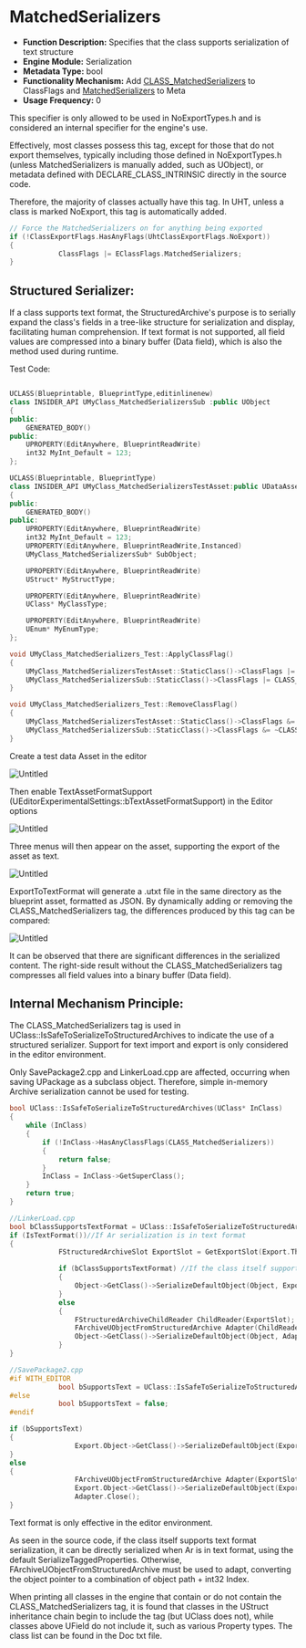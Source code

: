 # MatchedSerializers

- **Function Description:** Specifies that the class supports serialization of text structure
- **Engine Module:** Serialization
- **Metadata Type:** bool
- **Functionality Mechanism:** Add [CLASS_MatchedSerializers](../../../../Flags/EClassFlags/CLASS_MatchedSerializers.md) to ClassFlags and [MatchedSerializers](../../../../Meta/Serialization/MatchedSerializers.md) to Meta
- **Usage Frequency:** 0

This specifier is only allowed to be used in NoExportTypes.h and is considered an internal specifier for the engine's use.

Effectively, most classes possess this tag, except for those that do not export themselves, typically including those defined in NoExportTypes.h (unless MatchedSerializers is manually added, such as UObject), or metadata defined with DECLARE_CLASS_INTRINSIC directly in the source code.

Therefore, the majority of classes actually have this tag. In UHT, unless a class is marked NoExport, this tag is automatically added.

```cpp
// Force the MatchedSerializers on for anything being exported
if (!ClassExportFlags.HasAnyFlags(UhtClassExportFlags.NoExport))
{
			ClassFlags |= EClassFlags.MatchedSerializers;
}
```

## Structured Serializer:

If a class supports text format, the StructuredArchive's purpose is to serially expand the class's fields in a tree-like structure for serialization and display, facilitating human comprehension. If text format is not supported, all field values are compressed into a binary buffer (Data field), which is also the method used during runtime.

Test Code:

```cpp

UCLASS(Blueprintable, BlueprintType,editinlinenew)
class INSIDER_API UMyClass_MatchedSerializersSub :public UObject
{
public:
	GENERATED_BODY()
public:
	UPROPERTY(EditAnywhere, BlueprintReadWrite)
	int32 MyInt_Default = 123;
};

UCLASS(Blueprintable, BlueprintType)
class INSIDER_API UMyClass_MatchedSerializersTestAsset:public UDataAsset
{
public:
	GENERATED_BODY()
public:
	UPROPERTY(EditAnywhere, BlueprintReadWrite)
	int32 MyInt_Default = 123;
	UPROPERTY(EditAnywhere, BlueprintReadWrite,Instanced)
	UMyClass_MatchedSerializersSub* SubObject;

	UPROPERTY(EditAnywhere, BlueprintReadWrite)
	UStruct* MyStructType;

	UPROPERTY(EditAnywhere, BlueprintReadWrite)
	UClass* MyClassType;

	UPROPERTY(EditAnywhere, BlueprintReadWrite)
	UEnum* MyEnumType;
};

void UMyClass_MatchedSerializers_Test::ApplyClassFlag()
{
	UMyClass_MatchedSerializersTestAsset::StaticClass()->ClassFlags |= CLASS_MatchedSerializers;
	UMyClass_MatchedSerializersSub::StaticClass()->ClassFlags |= CLASS_MatchedSerializers;
}

void UMyClass_MatchedSerializers_Test::RemoveClassFlag()
{
	UMyClass_MatchedSerializersTestAsset::StaticClass()->ClassFlags &= ~CLASS_MatchedSerializers;
	UMyClass_MatchedSerializersSub::StaticClass()->ClassFlags &= ~CLASS_MatchedSerializers;
}
```

Create a test data Asset in the editor

![Untitled](Untitled.png)

Then enable TextAssetFormatSupport (UEditorExperimentalSettings::bTextAssetFormatSupport) in the Editor options

![Untitled](Untitled%201.png)

Three menus will then appear on the asset, supporting the export of the asset as text.

![Untitled](Untitled%202.png)

ExportToTextFormat will generate a .utxt file in the same directory as the blueprint asset, formatted as JSON. By dynamically adding or removing the CLASS_MatchedSerializers tag, the differences produced by this tag can be compared:

![Untitled](Untitled%203.png)

It can be observed that there are significant differences in the serialized content. The right-side result without the CLASS_MatchedSerializers tag compresses all field values into a binary buffer (Data field).

## Internal Mechanism Principle:

The CLASS_MatchedSerializers tag is used in UClass::IsSafeToSerializeToStructuredArchives to indicate the use of a structured serializer. Support for text import and export is only considered in the editor environment.

Only SavePackage2.cpp and LinkerLoad.cpp are affected, occurring when saving UPackage as a subclass object. Therefore, simple in-memory Archive serialization cannot be used for testing.

```cpp
bool UClass::IsSafeToSerializeToStructuredArchives(UClass* InClass)
{
	while (InClass)
	{
		if (!InClass->HasAnyClassFlags(CLASS_MatchedSerializers))
		{
			return false;
		}
		InClass = InClass->GetSuperClass();
	}
	return true;
}

//LinkerLoad.cpp
bool bClassSupportsTextFormat = UClass::IsSafeToSerializeToStructuredArchives(Object->GetClass());
if (IsTextFormat())//If Ar serialization is in text format
{
			FStructuredArchiveSlot ExportSlot = GetExportSlot(Export.ThisIndex);

			if (bClassSupportsTextFormat) //If the class itself supports text format
			{
				Object->GetClass()->SerializeDefaultObject(Object, ExportSlot);
			}
			else
			{
				FStructuredArchiveChildReader ChildReader(ExportSlot);
				FArchiveUObjectFromStructuredArchive Adapter(ChildReader.GetRoot());
				Object->GetClass()->SerializeDefaultObject(Object, Adapter.GetArchive());
			}
}

//SavePackage2.cpp
#if WITH_EDITOR
			bool bSupportsText = UClass::IsSafeToSerializeToStructuredArchives(Export.Object->GetClass());
#else
			bool bSupportsText = false;
#endif

if (bSupportsText)
{
				Export.Object->GetClass()->SerializeDefaultObject(Export.Object, ExportSlot);
}
else
{
				FArchiveUObjectFromStructuredArchive Adapter(ExportSlot);
				Export.Object->GetClass()->SerializeDefaultObject(Export.Object, Adapter.GetArchive());
				Adapter.Close();
}
```

Text format is only effective in the editor environment.

As seen in the source code, if the class itself supports text format serialization, it can be directly serialized when Ar is in text format, using the default SerializeTaggedProperties. Otherwise, FArchiveUObjectFromStructuredArchive must be used to adapt, converting the object pointer to a combination of object path + int32 Index.

When printing all classes in the engine that contain or do not contain the CLASS_MatchedSerializers tag, it is found that classes in the UStruct inheritance chain begin to include the tag (but UClass does not), while classes above UField do not include it, such as various Property types. The class list can be found in the Doc txt file.